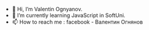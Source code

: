 - 👋 Hi, I’m Valentin Ognyanov.
- 🌱 I’m currently learning JavaScript in SoftUni.
- 📫 How to reach me : facebook - Валентин Огнянов

<!---
valentinognyanov/valentinognyanov is a ✨ special ✨ repository because its `README.md` (this file) appears on your GitHub profile.
You can click the Preview link to take a look at your changes.
--->
